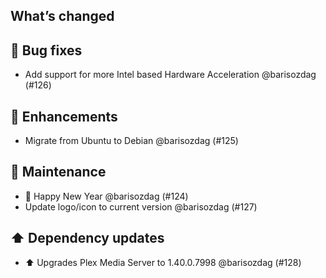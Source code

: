 ## What’s changed

## 🐛 Bug fixes

- Add support for more Intel based Hardware Acceleration @barisozdag (#126)

## 🚀 Enhancements

- Migrate from Ubuntu to Debian @barisozdag (#125)

## 🧰 Maintenance

- 🎉️ Happy New Year @barisozdag (#124)
- Update logo/icon to current version @barisozdag (#127)

## ⬆️ Dependency updates

- ⬆️ Upgrades Plex Media Server to 1.40.0.7998 @barisozdag (#128)
